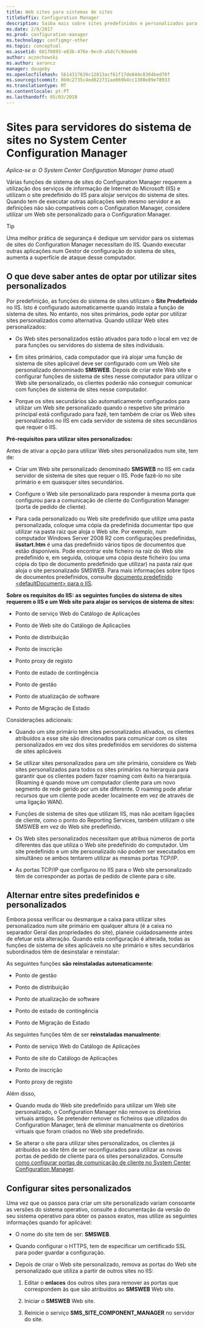```yaml
---
title: Web sites para sistemas de sites
titleSuffix: Configuration Manager
description: Saiba mais sobre sites predefinidos e personalizados para servidores de sistema de sites no System Center Configuration Manager.
ms.date: 2/8/2017
ms.prod: configuration-manager
ms.technology: configmgr-other
ms.topic: conceptual
ms.assetid: 681f0893-e83b-476e-9ec0-a5dc7c9deeb6
author: aczechowski
ms.author: aaroncz
manager: dougeby
ms.openlocfilehash: 5614317639c12813acf61f17de844c8304bed70f
ms.sourcegitcommit: 0b0c2735c4ed822731ae069b4cc1380e89e78933
ms.translationtype: MT
ms.contentlocale: pt-PT
ms.lasthandoff: 05/03/2018
---
```

# <a name="websites-for-site-system-servers-in-system-center-configuration-manager"></a>Sites para servidores do sistema de sites no System Center Configuration Manager

*Aplica-se a: O System Center Configuration Manager (ramo atual)*

Várias funções de sistema de sites do Configuration Manager requerem a utilização dos serviços de informação de Internet do Microsoft (IIS) e utilizam o site predefinido do IIS para alojar serviços do sistema de sites. Quando tem de executar outras aplicações web mesmo servidor e as definições não são compatíveis com o Configuration Manager, considere utilizar um Web site personalizado para o Configuration Manager.  

> [!TIP]  
>  Uma melhor prática de segurança é dedique um servidor para os sistemas de sites do Configuration Manager necessitam do IIS. Quando executar outras aplicações num Gestor de configuração do sistema de sites, aumenta a superfície de ataque desse computador.  




##  <a name="BKMK_What2Know"></a> O que deve saber antes de optar por utilizar sites personalizados  
 Por predefinição, as funções do sistema de sites utilizam o **Site Predefinido** no IIS. Isto é configurado automaticamente quando instala a função de sistema de sites. No entanto, nos sites primários, pode optar por utilizar sites personalizados como alternativa. Quando utilizar Web sites personalizados:  

-   Os Web sites personalizados estão ativados para todo o local em vez de para funções ou servidores do sistema de sites individuais.  

-   Em sites primários, cada computador que irá alojar uma função de sistema de sites aplicável deve ser configurado com um Web site personalizado denominado **SMSWEB**. Depois de criar este Web site e configurar funções de sistema de sites nesse computador para utilizar o Web site personalizado, os clientes poderão não conseguir comunicar com funções de sistema de sites nesse computador.  

-   Porque os sites secundários são automaticamente configurados para utilizar um Web site personalizado quando o respetivo site primário principal está configurado para fazê, tem também de criar os Web sites personalizados no IIS em cada servidor de sistema de sites secundários que requer o IIS.  


  **Pré-requisitos para utilizar sites personalizados:**  

 Antes de ativar a opção para utilizar Web sites personalizados num site, tem de:  

-   Criar um Web site personalizado denominado **SMSWEB** no IIS em cada servidor de sistema de sites que requer o IIS. Pode fazê-lo no site primário e em quaisquer sites secundários.  

-   Configure o Web site personalizado para responder à mesma porta que configurou para a comunicação de cliente do Configuration Manager (porta de pedido de cliente).  

-   Para cada personalizado ou Web site predefinido que utilize uma pasta personalizada, coloque uma cópia da predefinida documentar tipo que utilizar na pasta raiz que aloja o Web site. Por exemplo, num computador Windows Server 2008 R2 com configurações predefinidas, **iisstart.htm** é uma das predefinido vários tipos de documentos que estão disponíveis. Pode encontrar este ficheiro na raiz do Web site predefinido e, em seguida, coloque uma cópia deste ficheiro (ou uma cópia do tipo de documento predefinido que utilizar) na pasta raiz que aloja o site personalizado SMSWEB. Para mais informações sobre tipos de documentos predefinidos, consulte [documento predefinido &lt;defaultDocument\> para o IIS](http://www.iis.net/configreference/system.webserver/defaultdocument).  

**Sobre os requisitos do IIS:**
**as seguintes funções do sistema de sites requerem o IIS e um Web site para alojar os serviços de sistema de sites:**  

-   Ponto de serviço Web do Catálogo de Aplicações  

-   Ponto de Web site do Catálogo de Aplicações  

-   Ponto de distribuição  

-   Ponto de inscrição  

-   Ponto proxy de registo  

-   Ponto de estado de contingência  

-   Ponto de gestão  

-   Ponto de atualização de software  

-   Ponto de Migração de Estado  

Considerações adicionais:  

-   Quando um site primário tem sites personalizados ativados, os clientes atribuídos a esse site são direcionados para comunicar com os sites personalizados em vez dos sites predefinidos em servidores do sistema de sites aplicáveis  

-   Se utilizar sites personalizados para um site primário, considere os Web sites personalizados para todos os sites primários na hierarquia para garantir que os clientes podem fazer roaming com êxito na hierarquia. (Roaming é quando move um computador cliente para um novo segmento de rede gerido por um site diferente. O roaming pode afetar recursos que um cliente pode aceder localmente em vez de através de uma ligação WAN).  

-   Funções de sistema de sites que utilizam IIS, mas não aceitam ligações de cliente, como o ponto do Reporting Services, também utilizam o site SMSWEB em vez do Web site predefinido.  

-   Os Web sites personalizados necessitam que atribua números de porta diferentes das que utiliza o Web site predefinido do computador. Um site predefinido e um site personalizado não podem ser executados em simultâneo se ambos tentarem utilizar as mesmas portas TCP/IP.  

-   As portas TCP/IP que configurou no IIS para o Web site personalizado têm de corresponder as portas de pedido de cliente para o site.  

## <a name="switch-between-default-and-custom-websites"></a>Alternar entre sites predefinidos e personalizados  
Embora possa verificar ou desmarque a caixa para utilizar sites personalizados num site primário em qualquer altura (é a caixa no separador Geral das propriedades do site), planeie cuidadosamente antes de efetuar esta alteração. Quando esta configuração é alterada, todas as funções de sistema de sites aplicáveis no site primário e sites secundários subordinados têm de desinstalar e reinstalar:  

As seguintes funções **são reinstaladas automaticamente**:  

-   Ponto de gestão  

-   Ponto de distribuição  

-   Ponto de atualização de software  

-   Ponto de estado de contingência  

-   Ponto de Migração de Estado  

As seguintes funções têm de ser **reinstaladas manualmente**:  

-   Ponto de serviço Web do Catálogo de Aplicações  

-   Ponto de site do Catálogo de Aplicações  

-   Ponto de inscrição  

-   Ponto proxy de registo  

Além disso,  

-   Quando muda do Web site predefinido para utilizar um Web site personalizado, o Configuration Manager não remove os diretórios virtuais antigos. Se pretender remover os ficheiros que utilizados do Configuration Manager, terá de eliminar manualmente os diretórios virtuais que foram criados no Web site predefinido.  

-   Se alterar o site para utilizar sites personalizados, os clientes já atribuídos ao site têm de ser reconfigurados para utilizar as novas portas de pedido de cliente para os sites personalizados. Consulte [como configurar portas de comunicação de cliente no System Center Configuration Manager](../../../core/clients/deploy/configure-client-communication-ports.md).  

## <a name="set-up-custom-websites"></a>Configurar sites personalizados  
Uma vez que os passos para criar um site personalizado variam consoante as versões do sistema operativo, consulte a documentação da versão do seu sistema operativo para obter os passos exatos, mas utilize as seguintes informações quando for aplicável:  

-   O nome do site tem de ser: **SMSWEB**.  

-   Quando configurar o HTTPS, tem de especificar um certificado SSL para poder guardar a configuração.  

-   Depois de criar o Web site personalizado, remova as portas do Web site personalizado que utiliza a partir de outros sites no IIS:  

    1.  Editar o **enlaces** dos outros sites para remover as portas que correspondem às que são atribuídos ao **SMSWEB** Web site.  

    2.  Iniciar o **SMSWEB** Web site.  

    3.  Reinicie o serviço **SMS_SITE_COMPONENT_MANAGER** no servidor do site.  
